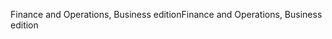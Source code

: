 <span data-ttu-id="3c4b2-101">Finance and Operations, Business edition</span><span class="sxs-lookup"><span data-stu-id="3c4b2-101">Finance and Operations, Business edition</span></span>
